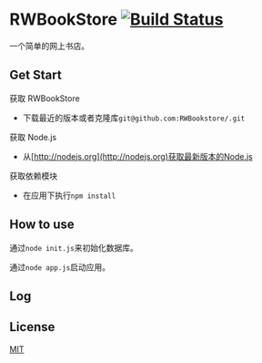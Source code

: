 RWBookStore [![Build Status](https://travis-ci.org/brickgao/RWBookstore.png?branch=master)](https://travis-ci.org/brickgao/RWBookstore)
===========

一个简单的网上书店。

Get Start
---------

获取 RWBookStore

*   下载最近的版本或者克隆库`git@github.com:RWBookstore/.git`

获取 Node.js

*   从[http://nodejs.org](http://nodejs.org)获取最新版本的Node.js

获取依赖模块

*   在应用下执行`npm install`

How to use
----------

通过`node init.js`来初始化数据库。

通过`node app.js`启动应用。

Log
---

License
-------

[MIT](http://opensource.org/licenses/MIT)


